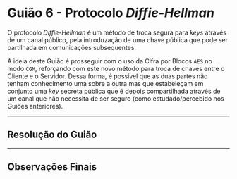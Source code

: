 # Guião 6 -  Protocolo *Diffie-Hellman*

O protocolo *Diffie-Hellman* é um método de troca segura para *keys* através de um canal público, pela introduzação de uma chave pública que pode ser partilhada em comunicações subsequentes.

A ideia deste Guião é prosseguir com o uso da Cifra por Blocos ```AES``` no modo ```CGM```, reforçando com este novo método para troca de chaves entre o Cliente e o Servidor. Dessa forma, é possível que as duas partes não tenham conhecimento uma sobre a outra mas que estabeleçam em conjunto uma *key* secreta pública que é depois compartilhada através de um canal que não necessita de ser seguro (como estudado/percebido nos Guiões anteriores).

---

## Resolução do Guião



---

## Observações Finais


